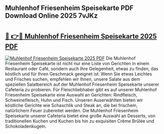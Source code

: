## Muhlenhof Friesenheim Speisekarte PDF Download Online 2025 7vJKz

# <h2><a href="http://gca4dya.nevu.top/?p=Muhlenhof+Friesenheim+Speisekarte">🔗 👉🔴 Muhlenhof Friesenheim Speisekarte 2025 PDF</a></h2>

[![Muhlenhof Friesenheim Speisekarte 2025 PDF](https://i.imgur.com/dBaPXMq.png)](http://gca4dya.nevu.top/?p=Muhlenhof+Friesenheim+Speisekarte)
Die Muhlenhof Friesenheim Speisekarte ist nicht nur eine Liste von Gerichten in einem Restaurant oder Café, sondern auch Ihre Gelegenheit, etwas zu finden, das köstlich und für Ihren Geschmack geeignet ist. Wenn Sie etwas Leichtes und Frisches suchen, empfehlen wir Ihnen, unsere Salate aus dem speziellen Salatbereich auf der Muhlenhof Friesenheim Speisekarte unserer Cafeteria zu probieren. Für Fleischliebhaber gibt es auf unserer Muhlenhof Friesenheim Speisekarte eine Auswahl an Gerichten: Rindfleisch, Schweinefleisch, Huhn und Fisch. Unseren Auserwählten bieten wir köstliche Gerichte wie Schaschlik und Steak an, die bei frischem, natürlichem Feuer zubereitet werden. Die Muhlenhof Friesenheim Speisekarte unserer Cafeteria bietet eine große Auswahl an Desserts, von traditionellen Kuchen und Kuchen bis hin zu exquisiten Crème Brûlée und Schokoladenkugeln.
